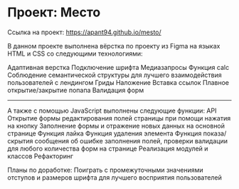 Проект: Место
=====================

Ссылка на проект: https://apant94.github.io/mesto/

В данном проекте выполнена вёрстка по проекту из Figma на языках HTML и CSS со следующими технологиями:

Адаптивная верстка Подключение шрифта Медиазапросы Функция calc Соблюдение семантической структуры для лучшего взаимодействия пользователей с лендингом Гриды Наложение Вставка ссылок Плавное открытие/закрытие попапа Валидация форм
***
А также с помощью JavaScript выполнены следующие функции:
API
Открытие формы редактирования полей страницы при помощи нажатия на кнопку
Заполнение формы и отражение новых данных на основной странице
Функция лайка
Функция удаления элемента
Функция показа/скрытия сообщения об ошибке заполнения полей, проверки валидации для любого количества форм на странице
Реализация модулей и классов
Рефакторинг

Планы по доработке: Поиграть с промежуточными значениями отступов и размеров шрифта для лучшего восприятия пользователей


